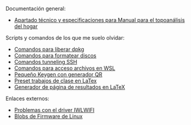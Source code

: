 Documentación general:
  - [Apartado técnico y especificaciones para Manual para el topoanálisis del hogar](manual-rena-tfg-2022/informe.pdf)


Scripts y comandos de los que me suelo olvidar:

  - [Comandos para liberar dpkg](dpkglock/comandos.md)
  - [Comandos para formatear discos](format/formatearDisco.md)
  - [Comandos tunneling SSH](ssh-vnc/tunelSSH.md)
  - [Comandos para acceso archivos en WSL](WSL-webserver/accesoWebServerWSL.md)
  - [Pequeño Keygen con generador QR](keygen/keygen3.py)
  - [Preset trabajos de clase en LaTex](LaTexpreset)
  - [Generador de página de resultados en LaTeX](resultados.py)

Enlaces externos:
  - [Problemas con el driver IWLWIFI](https://wireless.wiki.kernel.org/en/users/drivers/iwlwifi) 
  - [Blobs de Firmware de Linux](https://git.kernel.org/pub/scm/linux/kernel/git/firmware/linux-firmware.git)
